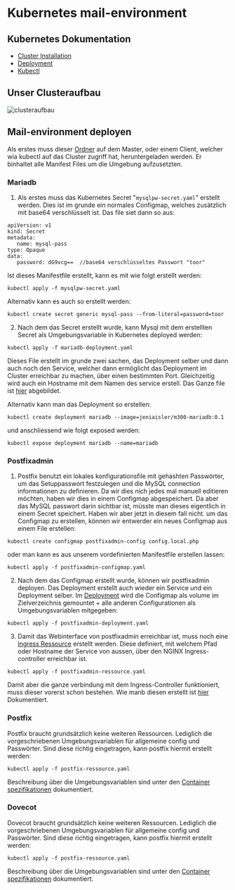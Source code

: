 # Kubernetes mail-environment
## Kubernetes Dokumentation
- [Cluster Installation](https://github.com/baru5201/M300/blob/master/LB03/mail-environment/kubernetes/kubernetes-clusterinstallation.md)
- [Deployment]()
- [Kubectl](https://github.com/baru5201/M300/blob/master/LB03/mail-environment/kubernetes/kubectl.md)

## Unser Clusteraufbau
![clusteraufbau](https://github.com/baru5201/M300/blob/master/LB03/mail-environment/kubernetes/bilder/logisches-diagramm_kubernetes-cluster.png)

## Mail-environment deployen
Als erstes muss dieser [Ordner](https://github.com/baru5201/M300/tree/master/LB03/mail-environment/kubernetes/deployments) auf dem Master, oder einem Client, welcher wia kubectl auf das Cluster zugriff hat, heruntergeladen werden. Er binhaltet alle Manifest Files um die Umgebung aufzusetzten.
### Mariadb
1. Als erstes muss das Kubernetes Secret "`mysqlpw-secret.yaml`" erstellt werden. Dies ist im grunde ein normales Configmap, welches zusätzlich mit base64 verschlüsselt ist.
Das file siet dann so aus:
```
apiVersion: v1
kind: Secret
metadata:
   name: mysql-pass
type: Opaque
data:
   password: dG9vcg==  //base64 verschlüsseltes Passwort "toor"
```
Ist dieses Manifestfile erstellt, kann es mit wie folgt erstellt werden:
```
kubectl apply -f mysqlpw-secret.yaml
```
Alternativ kann es auch so erstellt werden:
```
kubectl create secret generic mysql-pass --from-literal=password=toor
``` 
2. Nach dem das Secret erstellt wurde, kann Mysql mit dem erstellten Secret als Umgebungsvariable in Kubernetes deployed werden:
```
kubectl apply -f mariadb-deployment.yaml
```
Dieses File erstellt im grunde zwei sachen, das Deployment selber und dann auch noch den Service, welcher dann ermöglicht das Deployment im Cluster erreichbar zu machen, über einen bestimmten Port. Gleichzeitig wird auch ein Hostname mit dem Namen des service erstell. Das Ganze file ist [hier](https://github.com/baru5201/M300/blob/master/LB03/mail-environment/kubernetes/deployments/mariadb-deployment.yaml) abgebildet.

Alternativ kann man das Deployment so erstellen:
```
kubectl create deployment mariadb --image=jeniaisler/m300-mariadb:0.1
```
und anschliessend wie folgt exposed werden:
```
kubectl expose deployment mariadb --name=mariadb
```
### Postfixadmin
1. Postfix benutzt ein lokales konfigurationsfile mit gehashten Passwörter, um das Setuppasswort festzulegen und die MySQL connection informationen zu definieren. Da wir dies nich jedes mal manuell editieren möchten, haben wir dies in einem Configmap abgespeichert. Da aber das MySQL passwort darin sichtbar ist, müsste man dieses eigentlich in einem Secret speichert. Haben wir aber jetzt in diesem fall nicht.
um das Configmap zu erstellen, können wir entwerder ein neues Configmap aus einem File erstellen:
```
kubectl create configmap postfixadmin-config config.local.php
```
oder man kann es aus unserem vordefinierten Manifestfile erstellen lassen:
```
kubectl apply -f postfixadmin-configmap.yaml
```

2. Nach dem das Configmap erstellt wurde, können wir postfixadmin deployen. Das Deployment erstellt auch wieder ein Service und ein Deployment selber. 
Im [Deployment](https://github.com/baru5201/M300/blob/master/LB03/mail-environment/kubernetes/deployments/postfixadmin-deployment.yaml) wird die Configmap als volume im Zielverzeichnis gemountet + alle anderen Configurationen als Umgebungsvariablen mitgegeben:
```
kubectl apply -f postfixadmin-deployment.yaml
```

3. Damit das Webinterface von postfixadmin erreichbar ist, muss noch eine [Ingress Ressource](https://github.com/baru5201/M300/blob/master/LB03/mail-environment/kubernetes/deployments/postfixadmin-ressource.yaml) erstellt werden. Diese definiert, mit welchem Pfad oder Hostname der Service von aussen, über den NGINX Ingress-controller erreichbar ist.
```
kubectl apply -f postfixadmin-ressource.yaml
```
Damit aber die ganze verbindung mit dem Ingress-Controller funktioniert, muss dieser vorerst schon bestehen. Wie manb diesen erstellt ist [hier](https://github.com/baru5201/M300/blob/master/LB03/mail-environment/kubernetes/kubernetes-clusterinstallation.md#nginx-ingress-deployment) Dokumentiert.

### Postfix
Postfix braucht grundsätzlich keine weiteren Ressourcen. Lediglich die vorgeschriebenen Umgebungsvariablen für allgemeine config und Passwörter. Sind diese richtig eingetragen, kann postfix hiermit erstellt werden:
```
kubectl apply -f postfix-ressource.yaml
```
Beschreibung über die Umgebungsvariablen sind unter den [Container spezifikationen](https://github.com/baru5201/M300/tree/master/LB03/mail-environment/containers/postfix) dokumentiert.

### Dovecot
Dovecot braucht grundsätzlich keine weiteren Ressourcen. Lediglich die vorgeschriebenen Umgebungsvariablen für allgemeine config und Passwörter. Sind diese richtig eingetragen, kann postfix hiermit erstellt werden:
```
kubectl apply -f postfix-ressource.yaml
```
Beschreibung über die Umgebungsvariablen sind unter den [Container spezifikationen](https://github.com/baru5201/M300/tree/master/LB03/mail-environment/containers/dovecot) dokumentiert.


  

